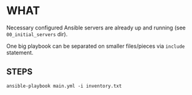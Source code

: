 # WHAT

Necessary configured Ansible servers are already up and running (see `00_initial_servers` dir).

One big playbook can be separated on smaller files/pieces via `include` statement.

## STEPS

```
ansible-playbook main.yml -i inventory.txt
```